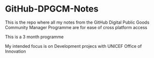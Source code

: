 # GitHub-DPGCM-Notes
This is the repo where all my notes from the GitHub Digital Public Goods Community Manager Programme are for ease of cross platform access

This is a 3 month programme 

My intended focus is on Development projecs with UNICEF Office of Innovation

